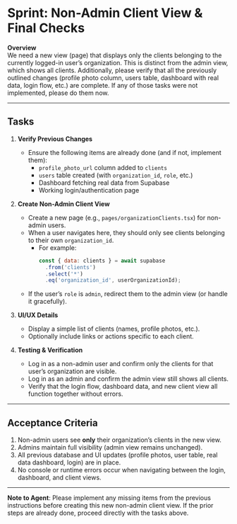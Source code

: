 # Sprint: Non-Admin Client View & Final Checks

**Overview**  
We need a new view (page) that displays only the clients belonging to the currently logged-in user’s organization. This is distinct from the admin view, which shows all clients. Additionally, please verify that all the previously outlined changes (profile photo column, users table, dashboard with real data, login flow, etc.) are complete. If any of those tasks were not implemented, please do them now.

---

## Tasks

1. **Verify Previous Changes**  
   - Ensure the following items are already done (and if not, implement them):
     - `profile_photo_url` column added to `clients`  
     - `users` table created (with `organization_id`, `role`, etc.)  
     - Dashboard fetching real data from Supabase  
     - Working login/authentication page  

2. **Create Non-Admin Client View**  
   - Create a new page (e.g., `pages/organizationClients.tsx`) for non-admin users.  
   - When a user navigates here, they should only see clients belonging to their own `organization_id`.  
     - For example:
       ```js
       const { data: clients } = await supabase
         .from('clients')
         .select('*')
         .eq('organization_id', userOrganizationId);
       ```
   - If the user’s `role` is `admin`, redirect them to the admin view (or handle it gracefully).

3. **UI/UX Details**  
   - Display a simple list of clients (names, profile photos, etc.).  
   - Optionally include links or actions specific to each client.  

4. **Testing & Verification**  
   - Log in as a non-admin user and confirm only the clients for that user’s organization are visible.  
   - Log in as an admin and confirm the admin view still shows all clients.  
   - Verify that the login flow, dashboard data, and new client view all function together without errors.

---

## Acceptance Criteria

1. Non-admin users see **only** their organization’s clients in the new view.  
2. Admins maintain full visibility (admin view remains unchanged).  
3. All previous database and UI updates (profile photos, user table, real data dashboard, login) are in place.  
4. No console or runtime errors occur when navigating between the login, dashboard, and client views.

---

**Note to Agent**: Please implement any missing items from the previous instructions before creating this new non-admin client view. If the prior steps are already done, proceed directly with the tasks above.
